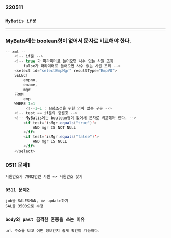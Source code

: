 ### 220511

### `MyBatis if문`
---
### MyBatis에는 boolean형이 없어서 문자로 비교해야 한다.
```java
-- xml --
	<!-- if문 -->
	<!-- true 가 파라미터로 들어오면 사수 있는 사원 조회
		false가 파라미터로 들어오면 사수 없는 사원 조회 -->
	<select id="selectEmpMgr" resultType="EmpVO">
	SELECT
		empno,
		ename,
		mgr
	FROM
		emp
	WHERE 1=1
		 <!--1=1 : and조건을 위한 의미 없는 구문 -->
	<!-- test == if문의 중괄호 -->
	<!-- MyBatis에는 boolean형이 없어서 문자로 비교해야 한다. -->
		<if test='isMgr.equals("true")'>
			AND mgr IS NOT NULL
		</if>
		<if test='isMgr.equals("false")'>
			AND mgr IS NULL
		</if>
	</select>

```

### 0511 문제1
```
사원번호가 7902번인 사원 => 사원번호 찾기 
```
### `0511 문제2`
```
job을 SALESMAN, => update하기
SAL을 3500으로 수정
```

### `body와 past 끔찍한 혼종을 쓰는 이유`
```
url 주소를 보고 어떤 정보인지 쉽게 확인이 가능하다.
```



